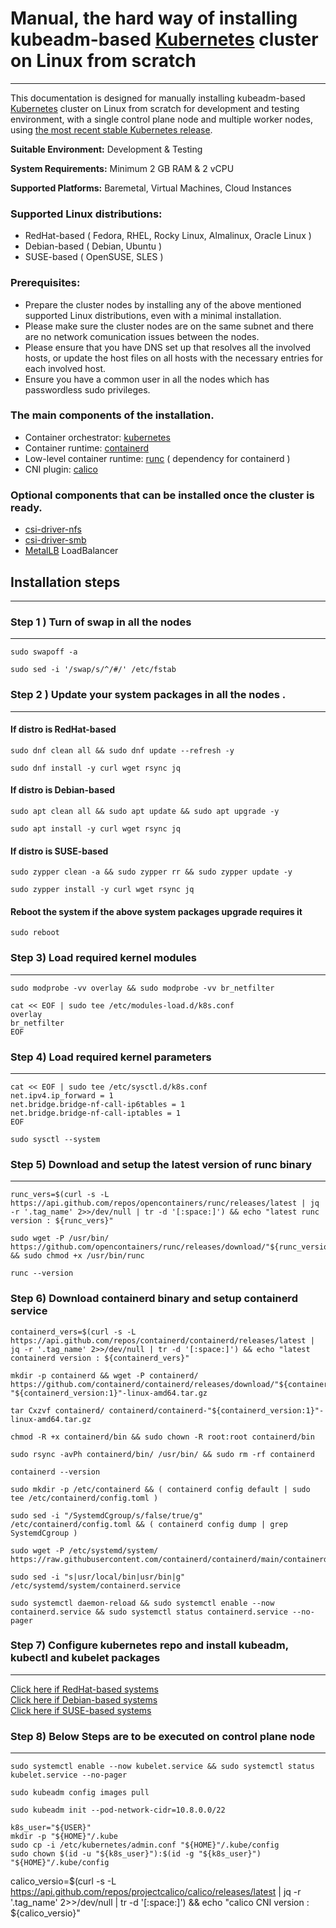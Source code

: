 # Manual, the hard way of installing kubeadm-based [Kubernetes](https://kubernetes.io/) cluster on Linux from scratch

----  
This documentation is designed for manually installing kubeadm-based [Kubernetes](https://kubernetes.io/) cluster on Linux from scratch for development and testing environment, with a single control plane node and multiple worker nodes, using [the most recent stable Kubernetes release](https://github.com/kubernetes/kubernetes/releases/latest).  

**Suitable Environment:** Development & Testing

**System Requirements:** Minimum 2 GB RAM & 2 vCPU

**Supported Platforms:** Baremetal, Virtual Machines, Cloud Instances

### Supported Linux distributions: 
* RedHat-based ( Fedora, RHEL, Rocky Linux, Almalinux, Oracle Linux ) 
* Debian-based  ( Debian, Ubuntu )
* SUSE-based  ( OpenSUSE, SLES )

### Prerequisites:
* Prepare the cluster nodes by installing any of the above mentioned supported Linux distributions, even with a minimal installation.
* Please make sure the cluster nodes are on the same subnet and there are no network comunication issues between the nodes.
* Please ensure that you have DNS set up that resolves all the involved hosts, or update the host files on all hosts with the necessary entries for each involved host.
* Ensure you have a common user in all the nodes which has passwordless sudo privileges.
 
### The main components of the installation.   
* Container orchestrator: [kubernetes](https://github.com/kubernetes/kubernetes)
* Container runtime: [containerd](https://github.com/containerd/containerd)  
* Low-level container runtime: [runc](https://github.com/opencontainers/runc) ( dependency for containerd )  
* CNI plugin: [calico](https://github.com/projectcalico/calico)

### Optional components that can be installed once the cluster is ready.  
* [csi-driver-nfs](https://github.com/kubernetes-csi/csi-driver-nfs)
* [csi-driver-smb](https://github.com/kubernetes-csi/csi-driver-smb)
* [MetalLB](https://github.com/metallb/metallb) LoadBalancer

## Installation steps 
----
### Step 1 ) Turn of swap in all the nodes
----
```
sudo swapoff -a
```
```
sudo sed -i '/swap/s/^/#/' /etc/fstab
```

### Step 2 ) Update your system packages in all the nodes .  
----
#### If distro is RedHat-based 
```
sudo dnf clean all && sudo dnf update --refresh -y
```
```
sudo dnf install -y curl wget rsync jq
```
#### If distro is Debian-based 
```
sudo apt clean all && sudo apt update && sudo apt upgrade -y
```
```
sudo apt install -y curl wget rsync jq
```
#### If distro is SUSE-based 
```
sudo zypper clean -a && sudo zypper rr && sudo zypper update -y
```
```
sudo zypper install -y curl wget rsync jq
```
#### Reboot the system if the above system packages upgrade requires it 
```
sudo reboot
```
### Step 3) Load required kernel modules
----
```
sudo modprobe -vv overlay && sudo modprobe -vv br_netfilter
```
```
cat << EOF | sudo tee /etc/modules-load.d/k8s.conf
overlay
br_netfilter
EOF
```
### Step 4) Load required kernel parameters
----
```
cat << EOF | sudo tee /etc/sysctl.d/k8s.conf
net.ipv4.ip_forward = 1
net.bridge.bridge-nf-call-ip6tables = 1
net.bridge.bridge-nf-call-iptables = 1
EOF
```
```
sudo sysctl --system
```
### Step 5) Download and setup the latest version of runc binary
----
```
runc_vers=$(curl -s -L https://api.github.com/repos/opencontainers/runc/releases/latest | jq -r '.tag_name' 2>>/dev/null | tr -d '[:space:]') && echo "latest runc version : ${runc_vers}"
```
```
sudo wget -P /usr/bin/ https://github.com/opencontainers/runc/releases/download/"${runc_version}"/runc.amd64 && sudo chmod +x /usr/bin/runc
```
```
runc --version
```
### Step 6) Download containerd binary and setup containerd service
```
containerd_vers=$(curl -s -L https://api.github.com/repos/containerd/containerd/releases/latest | jq -r '.tag_name' 2>>/dev/null | tr -d '[:space:]') && echo "latest containerd version : ${containerd_vers}"
```
```
mkdir -p containerd && wget -P containerd/ https://github.com/containerd/containerd/releases/download/"${containerd_version}"/containerd-"${containerd_version:1}"-linux-amd64.tar.gz
```
```
tar Cxzvf containerd/ containerd/containerd-"${containerd_version:1}"-linux-amd64.tar.gz
```
```
chmod -R +x containerd/bin && sudo chown -R root:root containerd/bin
```
```
sudo rsync -avPh containerd/bin/ /usr/bin/ && sudo rm -rf containerd
```
```
containerd --version
```
```
sudo mkdir -p /etc/containerd && ( containerd config default | sudo tee /etc/containerd/config.toml )
```
```
sudo sed -i "/SystemdCgroup/s/false/true/g" /etc/containerd/config.toml && ( containerd config dump | grep SystemdCgroup )
```
```
sudo wget -P /etc/systemd/system/ https://raw.githubusercontent.com/containerd/containerd/main/containerd.service
```
```
sudo sed -i "s|usr/local/bin|usr/bin|g" /etc/systemd/system/containerd.service
```
```
sudo systemctl daemon-reload && sudo systemctl enable --now containerd.service && sudo systemctl status containerd.service --no-pager
```

### Step 7) Configure kubernetes repo and install kubeadm, kubectl and kubelet packages
----
[Click here if RedHat-based systems](install-k8s-pkgs-redhat.md)  
[Click here if Debian-based systems](install-k8s-pkgs-debian.md)  
[Click here if SUSE-based systems](install-k8s-pkgs-suse.md)  

### Step 8) Below Steps are to be executed on control plane node
----
```
sudo systemctl enable --now kubelet.service && sudo systemctl status kubelet.service --no-pager
```
```
sudo kubeadm config images pull
```
```
sudo kubeadm init --pod-network-cidr=10.8.0.0/22
```
```
k8s_user="${USER}"
mkdir -p "${HOME}"/.kube
sudo cp -i /etc/kubernetes/admin.conf "${HOME}"/.kube/config
sudo chown $(id -u "${k8s_user}"):$(id -g "${k8s_user}") "${HOME}"/.kube/config
```

calico_versio=$(curl -s -L https://api.github.com/repos/projectcalico/calico/releases/latest | jq -r '.tag_name' 2>>/dev/null | tr -d '[:space:]') && echo "calico CNI version : ${calico_versio}"








